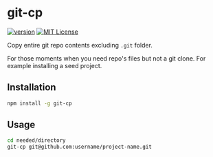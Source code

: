 # git-cp

[![version](https://img.shields.io/npm/v/git-cp.svg?style=flat-square)](http://npm.im/git-cp)
[![MIT License](https://img.shields.io/npm/l/git-cp.svg?style=flat-square)](http://opensource.org/licenses/MIT)

Copy entire git repo contents excluding `.git` folder.

For those moments when you need repo's files but not a git clone.
For example installing a seed project.

## Installation

```bash
npm install -g git-cp
```

## Usage

```bash
cd needed/directory
git-cp git@github.com:username/project-name.git
```
